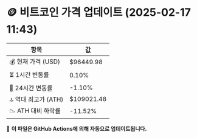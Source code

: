 # 🪙 비트코인 가격 업데이트 (2025-02-17 11:43)

| 항목                | 값 |
|--------------------|----------------|
| 💰 현재 가격 (USD) | $96449.98 |
| ⏳ 1시간 변동률    | 0.10% |
| 📆 24시간 변동률   | -1.10% |
| 🔝 역대 최고가 (ATH) | $109021.48 |
| 📉 ATH 대비 하락률 | -11.52% |

🔄 **이 파일은 GitHub Actions에 의해 자동으로 업데이트됩니다.**
